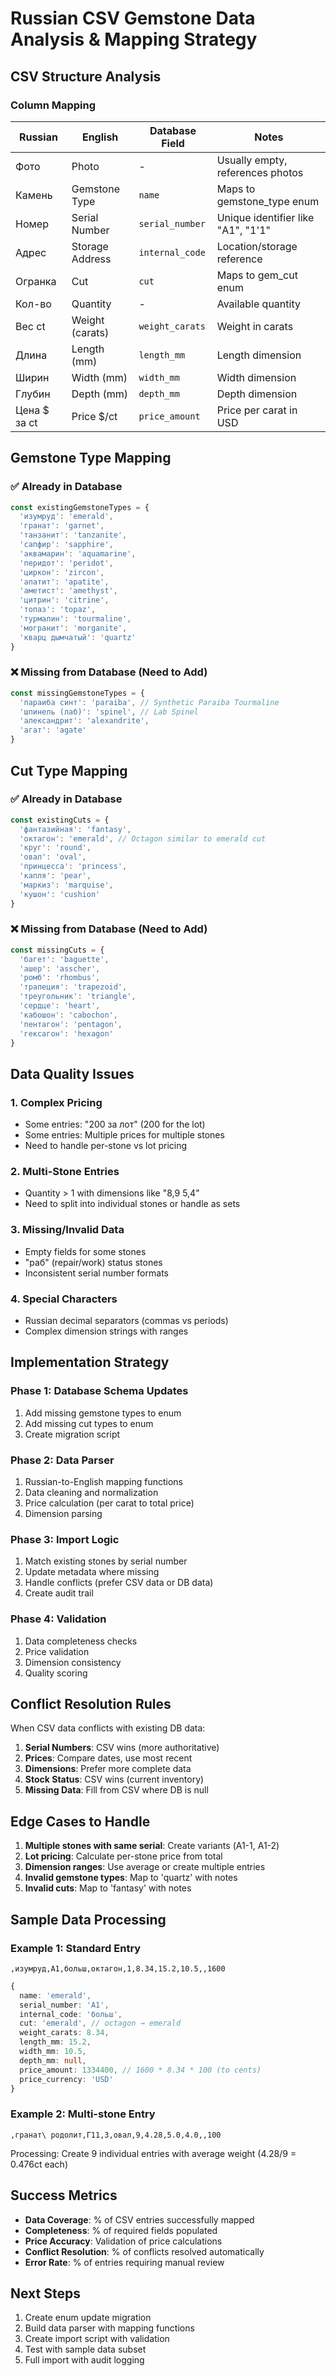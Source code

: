 # Russian CSV Gemstone Data Analysis & Mapping Strategy

## CSV Structure Analysis

### Column Mapping
| Russian | English | Database Field | Notes |
|---------|---------|----------------|-------|
| Фото | Photo | - | Usually empty, references photos |
| Камень | Gemstone Type | `name` | Maps to gemstone_type enum |
| Номер | Serial Number | `serial_number` | Unique identifier like "А1", "1'1" |
| Адрес | Storage Address | `internal_code` | Location/storage reference |
| Огранка | Cut | `cut` | Maps to gem_cut enum |
| Кол-во | Quantity | - | Available quantity |
| Вес ct | Weight (carats) | `weight_carats` | Weight in carats |
| Длина | Length (mm) | `length_mm` | Length dimension |
| Ширин | Width (mm) | `width_mm` | Width dimension |
| Глубин | Depth (mm) | `depth_mm` | Depth dimension |
| Цена $ за ct | Price $/ct | `price_amount` | Price per carat in USD |

## Gemstone Type Mapping

### ✅ Already in Database
```typescript
const existingGemstoneTypes = {
  'изумруд': 'emerald',
  'гранат': 'garnet',
  'танзанит': 'tanzanite',
  'сапфир': 'sapphire',
  'аквамарин': 'aquamarine',
  'перидот': 'peridot',
  'циркон': 'zircon',
  'апатит': 'apatite',
  'аметист': 'amethyst',
  'цитрин': 'citrine',
  'топаз': 'topaz',
  'турмалин': 'tourmaline',
  'могранит': 'morganite',
  'кварц дымчатый': 'quartz'
}
```

### ❌ Missing from Database (Need to Add)
```typescript
const missingGemstoneTypes = {
  'параиба синт': 'paraiba', // Synthetic Paraiba Tourmaline
  'шпинель (лаб)': 'spinel', // Lab Spinel
  'александрит': 'alexandrite',
  'агат': 'agate'
}
```

## Cut Type Mapping

### ✅ Already in Database
```typescript
const existingCuts = {
  'фантазийная': 'fantasy',
  'октагон': 'emerald', // Octagon similar to emerald cut
  'круг': 'round',
  'овал': 'oval',
  'принцесса': 'princess',
  'капля': 'pear',
  'маркиз': 'marquise',
  'кушон': 'cushion'
}
```

### ❌ Missing from Database (Need to Add)
```typescript
const missingCuts = {
  'багет': 'baguette',
  'ашер': 'asscher',
  'ромб': 'rhombus',
  'трапеция': 'trapezoid',
  'треугольник': 'triangle',
  'сердце': 'heart',
  'кабошон': 'cabochon',
  'пентагон': 'pentagon',
  'гексагон': 'hexagon'
}
```

## Data Quality Issues

### 1. Complex Pricing
- Some entries: "200 за лот" (200 for the lot)
- Some entries: Multiple prices for multiple stones
- Need to handle per-stone vs lot pricing

### 2. Multi-Stone Entries  
- Quantity > 1 with dimensions like "8,9 5,4"
- Need to split into individual stones or handle as sets

### 3. Missing/Invalid Data
- Empty fields for some stones
- "раб" (repair/work) status stones
- Inconsistent serial number formats

### 4. Special Characters
- Russian decimal separators (commas vs periods)
- Complex dimension strings with ranges

## Implementation Strategy

### Phase 1: Database Schema Updates
1. Add missing gemstone types to enum
2. Add missing cut types to enum
3. Create migration script

### Phase 2: Data Parser
1. Russian-to-English mapping functions
2. Data cleaning and normalization
3. Price calculation (per carat to total price)
4. Dimension parsing

### Phase 3: Import Logic
1. Match existing stones by serial number
2. Update metadata where missing
3. Handle conflicts (prefer CSV data or DB data)
4. Create audit trail

### Phase 4: Validation
1. Data completeness checks
2. Price validation
3. Dimension consistency
4. Quality scoring

## Conflict Resolution Rules

When CSV data conflicts with existing DB data:

1. **Serial Numbers**: CSV wins (more authoritative)
2. **Prices**: Compare dates, use most recent
3. **Dimensions**: Prefer more complete data
4. **Stock Status**: CSV wins (current inventory)
5. **Missing Data**: Fill from CSV where DB is null

## Edge Cases to Handle

1. **Multiple stones with same serial**: Create variants (А1-1, А1-2)
2. **Lot pricing**: Calculate per-stone price from total
3. **Dimension ranges**: Use average or create multiple entries
4. **Invalid gemstone types**: Map to 'quartz' with notes
5. **Invalid cuts**: Map to 'fantasy' with notes

## Sample Data Processing

### Example 1: Standard Entry
```csv
,изумруд,А1,больш,октагон,1,8.34,15.2,10.5,,1600
```
```typescript
{
  name: 'emerald',
  serial_number: 'А1',
  internal_code: 'больш',
  cut: 'emerald', // octagon → emerald
  weight_carats: 8.34,
  length_mm: 15.2,
  width_mm: 10.5,
  depth_mm: null,
  price_amount: 1334400, // 1600 * 8.34 * 100 (to cents)
  price_currency: 'USD'
}
```

### Example 2: Multi-stone Entry
```csv
,гранат\ родолит,Г11,3,овал,9,4.28,5.0,4.0,,100
```
Processing: Create 9 individual entries with average weight (4.28/9 = 0.476ct each)

## Success Metrics

- **Data Coverage**: % of CSV entries successfully mapped
- **Completeness**: % of required fields populated  
- **Price Accuracy**: Validation of price calculations
- **Conflict Resolution**: % of conflicts resolved automatically
- **Error Rate**: % of entries requiring manual review

## Next Steps

1. Create enum update migration
2. Build data parser with mapping functions
3. Create import script with validation
4. Test with sample data subset
5. Full import with audit logging

